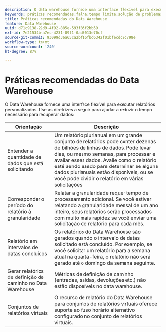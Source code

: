 ```yaml
---
description: O data warehouse fornece uma interface flexível para executar relatórios personalizados. Seguir essas orientações pode ajudar a diminuir o tempo gasto para recuperar dados.
keywords: práticas recomendadas;falha;tempo limite;solução de problemas;best practices;failure;timeout;troubleshooting
title: Práticas recomendadas do Data Warehouse
feature: Data Warehouse
uuid: d71c9138-22d9-4f92-885e-593f83f2bb59
exl-id: 7e21534b-a7ec-4231-89f1-0ad5013e70cf
source-git-commit: 93099d36a65ca2bf16fbd6342f01bfecdc8c798e
workflow-type: tm+mt
source-wordcount: '240'
ht-degree: 87%

---
```


# Práticas recomendadas do Data Warehouse

O Data Warehouse fornece uma interface flexível para executar relatórios personalizados. Use as diretrizes a seguir para ajudar a reduzir o tempo necessário para recuperar dados:

| Orientação | Descrição |
|--- |--- |
| Entender a quantidade de dados que está solicitando | Um relatório plurianual em um grande conjunto de relatórios pode conter dezenas de bilhões de linhas de dados. Pode levar dias, ou mesmo semanas, para processar e avaliar esses dados. Avalie como o relatório está sendo usado para determinar se alguns dados plurianuais estão disponíveis, ou se você pode dividir o relatório em várias solicitações. |
| Corresponder o período do relatório à granularidade | Relatar a granularidade requer tempo de processamento adicional. Se você estiver relatando a granularidade mensal de um ano inteiro, seus relatórios serão processados com muito mais rapidez se você enviar uma solicitação de relatório para cada mês. |
| Relatório em intervalos de datas concluídos | Os relatórios do Data Warehouse são gerados quando o intervalo de datas solicitado está concluído. Por exemplo, se você solicitar um relatório para a semana atual na quarta-feira, o relatório não será gerado até o domingo da semana seguinte. |
| Gerar relatórios de definição de caminho no Data Warehouse | Métricas de definição de caminho (entradas, saídas, devoluções etc.) não estão disponíveis no data warehouse. |
| Conjuntos de relatórios virtuais | O recurso de relatório do Data Warehouse para conjuntos de relatórios virtuais oferece suporte ao fuso horário alternativo configurado no conjunto de relatórios virtuais. |

